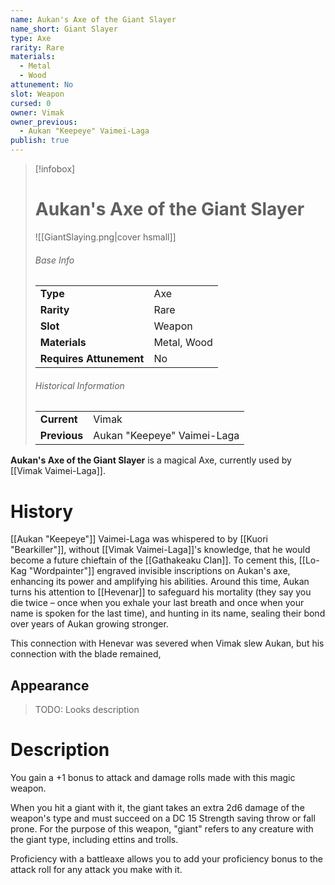 ```yaml
---
name: Aukan's Axe of the Giant Slayer
name_short: Giant Slayer
type: Axe
rarity: Rare
materials:
  - Metal
  - Wood
attunement: No
slot: Weapon
cursed: 0
owner: Vimak
owner_previous:
  - Aukan "Keepeye" Vaimei-Laga
publish: true
---
```

> [!infobox]  
> # Aukan's Axe of the Giant Slayer
> ![[GiantSlaying.png|cover hsmall]]
> ###### Base Info
> | | |
> |---|---|
> | **Type** | Axe |
> | **Rarity** | Rare |
> | **Slot** | Weapon |
> | **Materials** | Metal, Wood |
> | **Requires Attunement** | No |
> ###### Historical Information
> | | |
> |---|---|
> | **Current** | Vimak |
> | **Previous** | Aukan "Keepeye" Vaimei-Laga |

**Aukan's Axe of the Giant Slayer** is a magical Axe, currently used by [[Vimak Vaimei-Laga]].
# History
[[Aukan "Keepeye"]] Vaimei-Laga was whispered to by [[Kuori "Bearkiller"]], without [[Vimak Vaimei-Laga]]'s knowledge, that he would become a future chieftain of the [[Gathakeaku Clan]]. To cement this, [[Lo-Kag "Wordpainter"]] engraved invisible inscriptions on Aukan's axe, enhancing its power and amplifying his abilities. Around this time, Aukan turns his attention to [[Hevenar]] to safeguard his mortality (they say you die twice – once when you exhale your last breath and once when your name is spoken for the last time), and hunting in its name, sealing their bond over years of Aukan growing stronger.

This connection with Henevar was severed when Vimak slew Aukan, but his connection with the blade remained, 
## Appearance
> TODO: Looks description
# Description
You gain a +1 bonus to attack and damage rolls made with this magic weapon.  
  
When you hit a giant with it, the giant takes an extra 2d6 damage of the weapon's type and must succeed on a DC 15 Strength saving throw or fall prone. For the purpose of this weapon, "giant" refers to any creature with the giant type, including ettins and trolls.  
  
Proficiency with a battleaxe allows you to add your proficiency bonus to the attack roll for any attack you make with it.